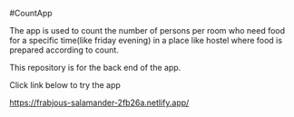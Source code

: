 #CountApp

The app is used to count the number of persons per room who need food for a specific time(like friday evening) in a place like hostel where food is prepared according to count.

This repository is for the back end of the app.


Click link below to try the app

https://frabjous-salamander-2fb26a.netlify.app/
